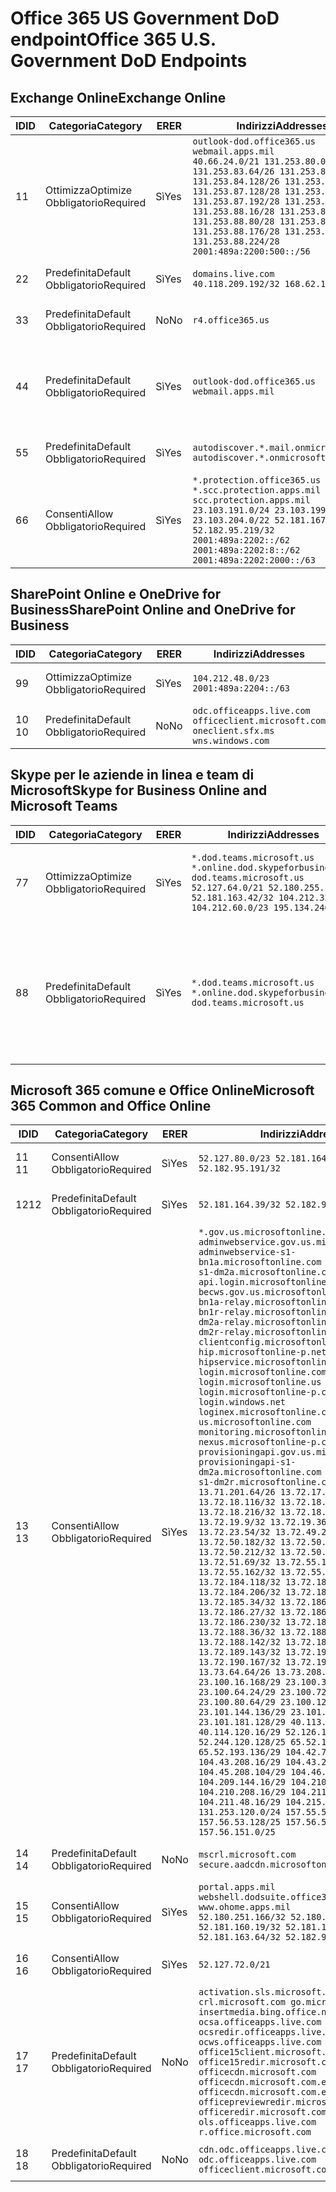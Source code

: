 <!--This file was automatically generated by a script, any manual changes will be overwritten.-->
<!--Please contact the Office 365 Endpoints team with any questions.-->
<!--USGovDoD endpoints version 2018063000-->
<!--File generated 2018-07-20 14:25:11.5402-->

# <a name="office-365-us-government-dod-endpoints"></a><span data-ttu-id="417ce-101">Office 365 US Government DoD endpoint</span><span class="sxs-lookup"><span data-stu-id="417ce-101">Office 365 U.S. Government DoD Endpoints</span></span>


## <a name="exchange-online"></a><span data-ttu-id="417ce-102">Exchange Online</span><span class="sxs-lookup"><span data-stu-id="417ce-102">Exchange Online</span></span>

<span data-ttu-id="417ce-103">ID</span><span class="sxs-lookup"><span data-stu-id="417ce-103">ID</span></span> | <span data-ttu-id="417ce-104">Categoria</span><span class="sxs-lookup"><span data-stu-id="417ce-104">Category</span></span>             | <span data-ttu-id="417ce-105">ER</span><span class="sxs-lookup"><span data-stu-id="417ce-105">ER</span></span>  | <span data-ttu-id="417ce-106">Indirizzi</span><span class="sxs-lookup"><span data-stu-id="417ce-106">Addresses</span></span>                                                                                                                                                                                                                                                                                                                                                                    | <span data-ttu-id="417ce-107">Porte</span><span class="sxs-lookup"><span data-stu-id="417ce-107">Ports</span></span>                          
-- | -------------------- | --- | ---------------------------------------------------------------------------------------------------------------------------------------------------------------------------------------------------------------------------------------------------------------------------------------------------------------------------------------------------------------------------- | -------------------------------
<span data-ttu-id="417ce-108">1</span><span class="sxs-lookup"><span data-stu-id="417ce-108">1</span></span>  | <span data-ttu-id="417ce-109">Ottimizza</span><span class="sxs-lookup"><span data-stu-id="417ce-109">Optimize</span></span><BR><span data-ttu-id="417ce-110">Obbligatorio</span><span class="sxs-lookup"><span data-stu-id="417ce-110">Required</span></span> | <span data-ttu-id="417ce-111">Sì</span><span class="sxs-lookup"><span data-stu-id="417ce-111">Yes</span></span> | `outlook-dod.office365.us webmail.apps.mil`<BR>`40.66.24.0/21 131.253.80.0/24 131.253.83.64/26 131.253.84.0/26 131.253.84.128/26 131.253.87.0/25 131.253.87.128/28 131.253.87.160/27 131.253.87.192/28 131.253.87.224/28 131.253.88.16/28 131.253.88.64/28 131.253.88.80/28 131.253.88.112/28 131.253.88.176/28 131.253.88.208/28 131.253.88.224/28 2001:489a:2200:500::/56` | <span data-ttu-id="417ce-112">443 **TCP:** , 80</span><span class="sxs-lookup"><span data-stu-id="417ce-112">**TCP:** 443, 80</span></span>               
<span data-ttu-id="417ce-113">2</span><span class="sxs-lookup"><span data-stu-id="417ce-113">2</span></span>  | <span data-ttu-id="417ce-114">Predefinita</span><span class="sxs-lookup"><span data-stu-id="417ce-114">Default</span></span><BR><span data-ttu-id="417ce-115">Obbligatorio</span><span class="sxs-lookup"><span data-stu-id="417ce-115">Required</span></span>  | <span data-ttu-id="417ce-116">Sì</span><span class="sxs-lookup"><span data-stu-id="417ce-116">Yes</span></span> | `domains.live.com`<BR>`40.118.209.192/32 168.62.190.41/32`                                                                                                                                                                                                                                                                                                                   | <span data-ttu-id="417ce-117">443 **TCP:** , 80</span><span class="sxs-lookup"><span data-stu-id="417ce-117">**TCP:** 443, 80</span></span>               
<span data-ttu-id="417ce-118">3</span><span class="sxs-lookup"><span data-stu-id="417ce-118">3</span></span>  | <span data-ttu-id="417ce-119">Predefinita</span><span class="sxs-lookup"><span data-stu-id="417ce-119">Default</span></span><BR><span data-ttu-id="417ce-120">Obbligatorio</span><span class="sxs-lookup"><span data-stu-id="417ce-120">Required</span></span>  | <span data-ttu-id="417ce-121">No</span><span class="sxs-lookup"><span data-stu-id="417ce-121">No</span></span>  | `r4.office365.us`                                                                                                                                                                                                                                                                                                                                                            | <span data-ttu-id="417ce-122">443 **TCP:** , 80</span><span class="sxs-lookup"><span data-stu-id="417ce-122">**TCP:** 443, 80</span></span>               
<span data-ttu-id="417ce-123">4</span><span class="sxs-lookup"><span data-stu-id="417ce-123">4</span></span>  | <span data-ttu-id="417ce-124">Predefinita</span><span class="sxs-lookup"><span data-stu-id="417ce-124">Default</span></span><BR><span data-ttu-id="417ce-125">Obbligatorio</span><span class="sxs-lookup"><span data-stu-id="417ce-125">Required</span></span>  | <span data-ttu-id="417ce-126">Sì</span><span class="sxs-lookup"><span data-stu-id="417ce-126">Yes</span></span> | `outlook-dod.office365.us webmail.apps.mil`                                                                                                                                                                                                                                                                                                                                  | <span data-ttu-id="417ce-127">143 **TCP:** , 25, 587, 993, 995</span><span class="sxs-lookup"><span data-stu-id="417ce-127">**TCP:** 143, 25, 587, 993, 995</span></span>
<span data-ttu-id="417ce-128">5</span><span class="sxs-lookup"><span data-stu-id="417ce-128">5</span></span>  | <span data-ttu-id="417ce-129">Predefinita</span><span class="sxs-lookup"><span data-stu-id="417ce-129">Default</span></span><BR><span data-ttu-id="417ce-130">Obbligatorio</span><span class="sxs-lookup"><span data-stu-id="417ce-130">Required</span></span>  | <span data-ttu-id="417ce-131">Sì</span><span class="sxs-lookup"><span data-stu-id="417ce-131">Yes</span></span> | `autodiscover.*.mail.onmicrosoft.com autodiscover.*.onmicrosoft.com`                                                                                                                                                                                                                                                                                                         | <span data-ttu-id="417ce-132">443 **TCP:** , 80</span><span class="sxs-lookup"><span data-stu-id="417ce-132">**TCP:** 443, 80</span></span>               
<span data-ttu-id="417ce-133">6</span><span class="sxs-lookup"><span data-stu-id="417ce-133">6</span></span>  | <span data-ttu-id="417ce-134">Consenti</span><span class="sxs-lookup"><span data-stu-id="417ce-134">Allow</span></span><BR><span data-ttu-id="417ce-135">Obbligatorio</span><span class="sxs-lookup"><span data-stu-id="417ce-135">Required</span></span>    | <span data-ttu-id="417ce-136">Sì</span><span class="sxs-lookup"><span data-stu-id="417ce-136">Yes</span></span> | `*.protection.office365.us *.scc.protection.apps.mil scc.protection.apps.mil`<BR>`23.103.191.0/24 23.103.199.0/25 23.103.204.0/22 52.181.167.91/32 52.182.95.219/32 2001:489a:2202::/62 2001:489a:2202:8::/62 2001:489a:2202:2000::/63`                                                                                                                                      | <span data-ttu-id="417ce-137">**TCP:** 25, 443</span><span class="sxs-lookup"><span data-stu-id="417ce-137">**TCP:** 25, 443</span></span>               

## <a name="sharepoint-online-and-onedrive-for-business"></a><span data-ttu-id="417ce-138">SharePoint Online e OneDrive for Business</span><span class="sxs-lookup"><span data-stu-id="417ce-138">SharePoint Online and OneDrive for Business</span></span>

<span data-ttu-id="417ce-139">ID</span><span class="sxs-lookup"><span data-stu-id="417ce-139">ID</span></span> | <span data-ttu-id="417ce-140">Categoria</span><span class="sxs-lookup"><span data-stu-id="417ce-140">Category</span></span>             | <span data-ttu-id="417ce-141">ER</span><span class="sxs-lookup"><span data-stu-id="417ce-141">ER</span></span>  | <span data-ttu-id="417ce-142">Indirizzi</span><span class="sxs-lookup"><span data-stu-id="417ce-142">Addresses</span></span>                                                                             | <span data-ttu-id="417ce-143">Porte</span><span class="sxs-lookup"><span data-stu-id="417ce-143">Ports</span></span>           
-- | -------------------- | --- | ------------------------------------------------------------------------------------- | ----------------
<span data-ttu-id="417ce-144">9</span><span class="sxs-lookup"><span data-stu-id="417ce-144">9</span></span>  | <span data-ttu-id="417ce-145">Ottimizza</span><span class="sxs-lookup"><span data-stu-id="417ce-145">Optimize</span></span><BR><span data-ttu-id="417ce-146">Obbligatorio</span><span class="sxs-lookup"><span data-stu-id="417ce-146">Required</span></span> | <span data-ttu-id="417ce-147">Sì</span><span class="sxs-lookup"><span data-stu-id="417ce-147">Yes</span></span> | `104.212.48.0/23 2001:489a:2204::/63`                                                 | <span data-ttu-id="417ce-148">443 **TCP:** , 80</span><span class="sxs-lookup"><span data-stu-id="417ce-148">**TCP:** 443, 80</span></span>
<span data-ttu-id="417ce-149">10 </span><span class="sxs-lookup"><span data-stu-id="417ce-149">10</span></span> | <span data-ttu-id="417ce-150">Predefinita</span><span class="sxs-lookup"><span data-stu-id="417ce-150">Default</span></span><BR><span data-ttu-id="417ce-151">Obbligatorio</span><span class="sxs-lookup"><span data-stu-id="417ce-151">Required</span></span>  | <span data-ttu-id="417ce-152">No</span><span class="sxs-lookup"><span data-stu-id="417ce-152">No</span></span>  | `odc.officeapps.live.com officeclient.microsoft.com oneclient.sfx.ms wns.windows.com` | <span data-ttu-id="417ce-153">443 **TCP:** , 80</span><span class="sxs-lookup"><span data-stu-id="417ce-153">**TCP:** 443, 80</span></span>

## <a name="skype-for-business-online-and-microsoft-teams"></a><span data-ttu-id="417ce-154">Skype per le aziende in linea e team di Microsoft</span><span class="sxs-lookup"><span data-stu-id="417ce-154">Skype for Business Online and Microsoft Teams</span></span>

<span data-ttu-id="417ce-155">ID</span><span class="sxs-lookup"><span data-stu-id="417ce-155">ID</span></span> | <span data-ttu-id="417ce-156">Categoria</span><span class="sxs-lookup"><span data-stu-id="417ce-156">Category</span></span>             | <span data-ttu-id="417ce-157">ER</span><span class="sxs-lookup"><span data-stu-id="417ce-157">ER</span></span>  | <span data-ttu-id="417ce-158">Indirizzi</span><span class="sxs-lookup"><span data-stu-id="417ce-158">Addresses</span></span>                                                                                                                                                                                  | <span data-ttu-id="417ce-159">Porte</span><span class="sxs-lookup"><span data-stu-id="417ce-159">Ports</span></span>                                             
-- | -------------------- | --- | ------------------------------------------------------------------------------------------------------------------------------------------------------------------------------------------ | --------------------------------------------------
<span data-ttu-id="417ce-160">7</span><span class="sxs-lookup"><span data-stu-id="417ce-160">7</span></span>  | <span data-ttu-id="417ce-161">Ottimizza</span><span class="sxs-lookup"><span data-stu-id="417ce-161">Optimize</span></span><BR><span data-ttu-id="417ce-162">Obbligatorio</span><span class="sxs-lookup"><span data-stu-id="417ce-162">Required</span></span> | <span data-ttu-id="417ce-163">Sì</span><span class="sxs-lookup"><span data-stu-id="417ce-163">Yes</span></span> | `*.dod.teams.microsoft.us *.online.dod.skypeforbusiness.us dod.teams.microsoft.us`<BR>`52.127.64.0/21 52.180.255.180/32 52.181.163.42/32 104.212.32.0/22 104.212.60.0/23 195.134.240.0/22` | <span data-ttu-id="417ce-164">443 **TCP:** , 80</span><span class="sxs-lookup"><span data-stu-id="417ce-164">**TCP:** 443, 80</span></span><BR><span data-ttu-id="417ce-165">**UDP:** 3478</span><span class="sxs-lookup"><span data-stu-id="417ce-165">**UDP:** 3478</span></span>                 
<span data-ttu-id="417ce-166">8</span><span class="sxs-lookup"><span data-stu-id="417ce-166">8</span></span>  | <span data-ttu-id="417ce-167">Predefinita</span><span class="sxs-lookup"><span data-stu-id="417ce-167">Default</span></span><BR><span data-ttu-id="417ce-168">Obbligatorio</span><span class="sxs-lookup"><span data-stu-id="417ce-168">Required</span></span>  | <span data-ttu-id="417ce-169">Sì</span><span class="sxs-lookup"><span data-stu-id="417ce-169">Yes</span></span> | `*.dod.teams.microsoft.us *.online.dod.skypeforbusiness.us dod.teams.microsoft.us`                                                                                                         | <span data-ttu-id="417ce-170">**TCP:** 5061, 50000 a 59999</span><span class="sxs-lookup"><span data-stu-id="417ce-170">**TCP:** 5061, 50000-59999</span></span><BR><span data-ttu-id="417ce-171">**UDP:** 50000 a 59999</span><span class="sxs-lookup"><span data-stu-id="417ce-171">**UDP:** 50000-59999</span></span>

## <a name="microsoft-365-common-and-office-online"></a><span data-ttu-id="417ce-172">Microsoft 365 comune e Office Online</span><span class="sxs-lookup"><span data-stu-id="417ce-172">Microsoft 365 Common and Office Online</span></span>

<span data-ttu-id="417ce-173">ID</span><span class="sxs-lookup"><span data-stu-id="417ce-173">ID</span></span> | <span data-ttu-id="417ce-174">Categoria</span><span class="sxs-lookup"><span data-stu-id="417ce-174">Category</span></span>            | <span data-ttu-id="417ce-175">ER</span><span class="sxs-lookup"><span data-stu-id="417ce-175">ER</span></span>  | <span data-ttu-id="417ce-176">Indirizzi</span><span class="sxs-lookup"><span data-stu-id="417ce-176">Addresses</span></span>                                                                                                                                                                                                                                                                                                                                                                                                                                                                                                                                                                                                                                                                                                                                                                                                                                                                                                                                                                                                                                                                                                                                                                                                                                                                                                                                                                                                                                                                                                                                                                                                                                                                                                                                                                                                                                                                                                                                                                                                                                  | <span data-ttu-id="417ce-177">Porte</span><span class="sxs-lookup"><span data-stu-id="417ce-177">Ports</span></span>           
-- | ------------------- | --- | ------------------------------------------------------------------------------------------------------------------------------------------------------------------------------------------------------------------------------------------------------------------------------------------------------------------------------------------------------------------------------------------------------------------------------------------------------------------------------------------------------------------------------------------------------------------------------------------------------------------------------------------------------------------------------------------------------------------------------------------------------------------------------------------------------------------------------------------------------------------------------------------------------------------------------------------------------------------------------------------------------------------------------------------------------------------------------------------------------------------------------------------------------------------------------------------------------------------------------------------------------------------------------------------------------------------------------------------------------------------------------------------------------------------------------------------------------------------------------------------------------------------------------------------------------------------------------------------------------------------------------------------------------------------------------------------------------------------------------------------------------------------------------------------------------------------------------------------------------------------------------------------------------------------------------------------------------------------------------------------------------------------------------------------ | ----------------
<span data-ttu-id="417ce-178">11 </span><span class="sxs-lookup"><span data-stu-id="417ce-178">11</span></span> | <span data-ttu-id="417ce-179">Consenti</span><span class="sxs-lookup"><span data-stu-id="417ce-179">Allow</span></span><BR><span data-ttu-id="417ce-180">Obbligatorio</span><span class="sxs-lookup"><span data-stu-id="417ce-180">Required</span></span>   | <span data-ttu-id="417ce-181">Sì</span><span class="sxs-lookup"><span data-stu-id="417ce-181">Yes</span></span> | `52.127.80.0/23 52.181.164.39/32 52.182.95.191/32`                                                                                                                                                                                                                                                                                                                                                                                                                                                                                                                                                                                                                                                                                                                                                                                                                                                                                                                                                                                                                                                                                                                                                                                                                                                                                                                                                                                                                                                                                                                                                                                                                                                                                                                                                                                                                                                                                                                                                                                         | <span data-ttu-id="417ce-182">**TCP:** 443</span><span class="sxs-lookup"><span data-stu-id="417ce-182">**TCP:** 443</span></span>    
<span data-ttu-id="417ce-183">12</span><span class="sxs-lookup"><span data-stu-id="417ce-183">12</span></span> | <span data-ttu-id="417ce-184">Predefinita</span><span class="sxs-lookup"><span data-stu-id="417ce-184">Default</span></span><BR><span data-ttu-id="417ce-185">Obbligatorio</span><span class="sxs-lookup"><span data-stu-id="417ce-185">Required</span></span> | <span data-ttu-id="417ce-186">Sì</span><span class="sxs-lookup"><span data-stu-id="417ce-186">Yes</span></span> | `52.181.164.39/32 52.182.95.191/32`                                                                                                                                                                                                                                                                                                                                                                                                                                                                                                                                                                                                                                                                                                                                                                                                                                                                                                                                                                                                                                                                                                                                                                                                                                                                                                                                                                                                                                                                                                                                                                                                                                                                                                                                                                                                                                                                                                                                                                                                        | <span data-ttu-id="417ce-187">**TCP:** 443</span><span class="sxs-lookup"><span data-stu-id="417ce-187">**TCP:** 443</span></span>    
<span data-ttu-id="417ce-188">13 </span><span class="sxs-lookup"><span data-stu-id="417ce-188">13</span></span> | <span data-ttu-id="417ce-189">Consenti</span><span class="sxs-lookup"><span data-stu-id="417ce-189">Allow</span></span><BR><span data-ttu-id="417ce-190">Obbligatorio</span><span class="sxs-lookup"><span data-stu-id="417ce-190">Required</span></span>   | <span data-ttu-id="417ce-191">Sì</span><span class="sxs-lookup"><span data-stu-id="417ce-191">Yes</span></span> | `*.gov.us.microsoftonline.com adminwebservice.gov.us.microsoftonline.com adminwebservice-s1-bn1a.microsoftonline.com adminwebservice-s1-dm2a.microsoftonline.com api.login.microsoftonline.com becws.gov.us.microsoftonline.com bws-s1-bn1a-relay.microsoftonline.com bws-s1-bn1r-relay.microsoftonline.com bws-s1-dm2a-relay.microsoftonline.com bws-s1-dm2r-relay.microsoftonline.com clientconfig.microsoftonline-p.net hip.microsoftonline-p.net hipservice.microsoftonline.com login.microsoftonline.com login.microsoftonline.us login.microsoftonline-p.com login.windows.net loginex.microsoftonline.com login-us.microsoftonline.com monitoring.microsoftonline-p.com nexus.microsoftonline-p.com provisioningapi.gov.us.microsoftonline.com provisioningapi-s1-dm2a.microsoftonline.com provisioningapi-s1-dm2r.microsoftonline.com`<BR>`13.71.201.64/26 13.72.17.49/32 13.72.18.116/32 13.72.18.212/32 13.72.18.216/32 13.72.18.221/32 13.72.19.9/32 13.72.19.36/32 13.72.20.4/32 13.72.23.54/32 13.72.49.238/32 13.72.50.182/32 13.72.50.206/32 13.72.50.212/32 13.72.50.218/32 13.72.51.69/32 13.72.55.111/32 13.72.55.162/32 13.72.55.177/32 13.72.184.118/32 13.72.184.199/32 13.72.184.206/32 13.72.185.5/32 13.72.185.34/32 13.72.186.4/32 13.72.186.27/32 13.72.186.138/32 13.72.186.230/32 13.72.187.8/32 13.72.188.36/32 13.72.188.114/32 13.72.188.142/32 13.72.189.27/32 13.72.189.143/32 13.72.190.80/32 13.72.190.167/32 13.72.191.10/32 13.73.64.64/26 13.73.208.128/25 23.100.16.168/29 23.100.32.136/29 23.100.64.24/29 23.100.72.32/29 23.100.80.64/29 23.100.120.64/29 23.101.144.136/29 23.101.165.168/29 23.101.181.128/29 40.113.192.16/29 40.114.120.16/29 52.126.194.0/23 52.244.120.128/25 65.52.1.16/29 65.52.193.136/29 104.42.72.16/29 104.43.208.16/29 104.43.240.16/29 104.45.208.104/29 104.46.112.8/29 104.209.144.16/29 104.210.48.8/29 104.210.208.16/29 104.211.16.16/29 104.211.48.16/29 104.215.96.24/29 131.253.120.0/24 157.55.59.128/25 157.56.53.128/25 157.56.58.0/25 157.56.151.0/25` | <span data-ttu-id="417ce-192">**TCP:** 443</span><span class="sxs-lookup"><span data-stu-id="417ce-192">**TCP:** 443</span></span>    
<span data-ttu-id="417ce-193">14 </span><span class="sxs-lookup"><span data-stu-id="417ce-193">14</span></span> | <span data-ttu-id="417ce-194">Predefinita</span><span class="sxs-lookup"><span data-stu-id="417ce-194">Default</span></span><BR><span data-ttu-id="417ce-195">Obbligatorio</span><span class="sxs-lookup"><span data-stu-id="417ce-195">Required</span></span> | <span data-ttu-id="417ce-196">No</span><span class="sxs-lookup"><span data-stu-id="417ce-196">No</span></span>  | `mscrl.microsoft.com secure.aadcdn.microsoftonline-p.com`                                                                                                                                                                                                                                                                                                                                                                                                                                                                                                                                                                                                                                                                                                                                                                                                                                                                                                                                                                                                                                                                                                                                                                                                                                                                                                                                                                                                                                                                                                                                                                                                                                                                                                                                                                                                                                                                                                                                                                                  | <span data-ttu-id="417ce-197">**TCP:** 443</span><span class="sxs-lookup"><span data-stu-id="417ce-197">**TCP:** 443</span></span>    
<span data-ttu-id="417ce-198">15 </span><span class="sxs-lookup"><span data-stu-id="417ce-198">15</span></span> | <span data-ttu-id="417ce-199">Consenti</span><span class="sxs-lookup"><span data-stu-id="417ce-199">Allow</span></span><BR><span data-ttu-id="417ce-200">Obbligatorio</span><span class="sxs-lookup"><span data-stu-id="417ce-200">Required</span></span>   | <span data-ttu-id="417ce-201">Sì</span><span class="sxs-lookup"><span data-stu-id="417ce-201">Yes</span></span> | `portal.apps.mil webshell.dodsuite.office365.us www.ohome.apps.mil`<BR>`52.180.251.166/32 52.180.255.73/32 52.181.160.19/32 52.181.160.113/32 52.181.163.64/32 52.182.92.132/32`                                                                                                                                                                                                                                                                                                                                                                                                                                                                                                                                                                                                                                                                                                                                                                                                                                                                                                                                                                                                                                                                                                                                                                                                                                                                                                                                                                                                                                                                                                                                                                                                                                                                                                                                                                                                                                                           | <span data-ttu-id="417ce-202">**TCP:** 443</span><span class="sxs-lookup"><span data-stu-id="417ce-202">**TCP:** 443</span></span>    
<span data-ttu-id="417ce-203">16 </span><span class="sxs-lookup"><span data-stu-id="417ce-203">16</span></span> | <span data-ttu-id="417ce-204">Consenti</span><span class="sxs-lookup"><span data-stu-id="417ce-204">Allow</span></span><BR><span data-ttu-id="417ce-205">Obbligatorio</span><span class="sxs-lookup"><span data-stu-id="417ce-205">Required</span></span>   | <span data-ttu-id="417ce-206">Sì</span><span class="sxs-lookup"><span data-stu-id="417ce-206">Yes</span></span> | `52.127.72.0/21`                                                                                                                                                                                                                                                                                                                                                                                                                                                                                                                                                                                                                                                                                                                                                                                                                                                                                                                                                                                                                                                                                                                                                                                                                                                                                                                                                                                                                                                                                                                                                                                                                                                                                                                                                                                                                                                                                                                                                                                                                           | <span data-ttu-id="417ce-207">**TCP:** 443</span><span class="sxs-lookup"><span data-stu-id="417ce-207">**TCP:** 443</span></span>    
<span data-ttu-id="417ce-208">17 </span><span class="sxs-lookup"><span data-stu-id="417ce-208">17</span></span> | <span data-ttu-id="417ce-209">Predefinita</span><span class="sxs-lookup"><span data-stu-id="417ce-209">Default</span></span><BR><span data-ttu-id="417ce-210">Obbligatorio</span><span class="sxs-lookup"><span data-stu-id="417ce-210">Required</span></span> | <span data-ttu-id="417ce-211">No</span><span class="sxs-lookup"><span data-stu-id="417ce-211">No</span></span>  | `activation.sls.microsoft.com crl.microsoft.com go.microsoft.com insertmedia.bing.office.net ocsa.officeapps.live.com ocsredir.officeapps.live.com ocws.officeapps.live.com office15client.microsoft.com office15redir.microsoft.com officecdn.microsoft.com officecdn.microsoft.com.edgekey.net officecdn.microsoft.com.edgesuite.net officepreviewredir.microsoft.com officeredir.microsoft.com ols.officeapps.live.com r.office.microsoft.com`                                                                                                                                                                                                                                                                                                                                                                                                                                                                                                                                                                                                                                                                                                                                                                                                                                                                                                                                                                                                                                                                                                                                                                                                                                                                                                                                                                                                                                                                                                                                                                                          | <span data-ttu-id="417ce-212">443 **TCP:** , 80</span><span class="sxs-lookup"><span data-stu-id="417ce-212">**TCP:** 443, 80</span></span>
<span data-ttu-id="417ce-213">18 </span><span class="sxs-lookup"><span data-stu-id="417ce-213">18</span></span> | <span data-ttu-id="417ce-214">Predefinita</span><span class="sxs-lookup"><span data-stu-id="417ce-214">Default</span></span><BR><span data-ttu-id="417ce-215">Obbligatorio</span><span class="sxs-lookup"><span data-stu-id="417ce-215">Required</span></span> | <span data-ttu-id="417ce-216">No</span><span class="sxs-lookup"><span data-stu-id="417ce-216">No</span></span>  | `cdn.odc.officeapps.live.com odc.officeapps.live.com officeclient.microsoft.com`                                                                                                                                                                                                                                                                                                                                                                                                                                                                                                                                                                                                                                                                                                                                                                                                                                                                                                                                                                                                                                                                                                                                                                                                                                                                                                                                                                                                                                                                                                                                                                                                                                                                                                                                                                                                                                                                                                                                                           | <span data-ttu-id="417ce-217">443 **TCP:** , 80</span><span class="sxs-lookup"><span data-stu-id="417ce-217">**TCP:** 443, 80</span></span>

